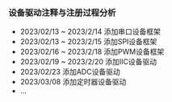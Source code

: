 ###   设备驱动注释与注册过程分析

- 2023/02/13 ~ 2023/2/14 添加串口设备框架
- 2023/02/13 ~ 2023/2/15 添加SPI设备框架
- 2023/02/16 ~ 2023/2/18 添加PWM设备框架
- 2023/02/19 ~ 2023/2/20 添加IIC设备驱动
- 2023/02/23   添加ADC设备驱动
- 2023/03/08  添加定时器设备驱动
- ...
